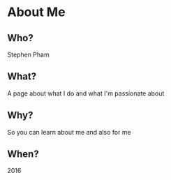 # About Me

## Who?
Stephen Pham

## What?
A page about what I do and what I'm passionate about

## Why?
So you can learn about me and also for me

## When?
2016
